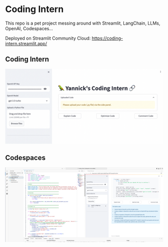 # Coding Intern
This repo is a pet project messing around with Streamlit, LangChain, LLMs, OpenAI, Codespaces...

Deployed on Streamlit Community Cloud: https://coding-intern.streamlit.app/

## Coding Intern
![Coding Intern](./img/CodingIntern.png)

## Codespaces
![Codespaces](./img/Codespaces.png)

